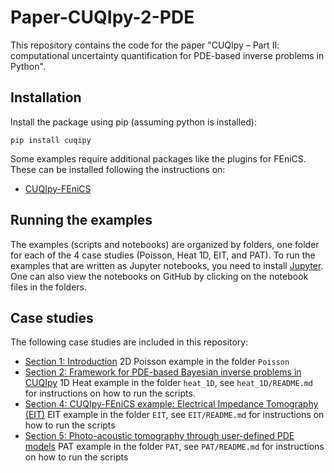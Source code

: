 # Paper-CUQIpy-2-PDE


This repository contains the code for the paper "CUQIpy – Part II: computational uncertainty quantification for PDE-based inverse problems in Python".

## Installation
Install the package using pip (assuming python is installed):
```
pip install cuqipy
```
Some examples require additional packages like the plugins for FEniCS. These can be installed following the instructions on:
* [CUQIpy-FEniCS](https://github.com/CUQI-DTU/CUQIpy-FEniCS)

## Running the examples
The examples (scripts and notebooks) are organized by folders, one folder for each of the 4 case studies (Poisson, Heat 1D, EIT, and PAT). To run the examples that are written as Jupyter notebooks, you need to install [Jupyter](https://jupyter.org/install). One can also view the notebooks on GitHub by clicking on the notebook files in the folders.

## Case studies
The following case studies are included in this repository:

* [Section 1: Introduction](Poisson) 2D Poisson example in the folder `Poisson`
* [Section 2: Framework for PDE-based Bayesian inverse problems in CUQIpy](heat_1D) 1D Heat example in the folder `heat_1D`, see `heat_1D/README.md` for instructions on how to run the scripts.
* [Section 4: CUQIpy-FEniCS example: Electrical Impedance Tomography (EIT)](EIT) EIT example in the folder `EIT`, see `EIT/README.md` for instructions on how to run the scripts
* [Section 5: Photo-acoustic tomography through user-defined PDE models](PAT) PAT example in the folder `PAT`, see `PAT/README.md` for instructions on how to run the scripts


